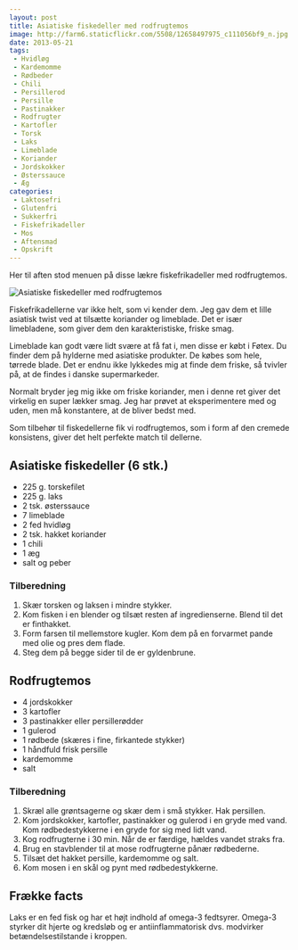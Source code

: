 ```yaml
---
layout: post
title: Asiatiske fiskedeller med rodfrugtemos
image: http://farm6.staticflickr.com/5508/12658497975_c111056bf9_n.jpg
date: 2013-05-21
tags:
 - Hvidløg
 - Kardemomme
 - Rødbeder
 - Chili
 - Persillerod
 - Persille
 - Pastinakker
 - Rodfrugter
 - Kartofler
 - Torsk
 - Laks
 - Limeblade
 - Koriander
 - Jordskokker
 - Østerssauce
 - Æg
categories:
 - Laktosefri
 - Glutenfri
 - Sukkerfri
 - Fiskefrikadeller
 - Mos
 - Aftensmad
 - Opskrift
---
```


Her til aften stod menuen på disse lækre fiskefrikadeller med rodfrugtemos.

![Asiatiske fiskedeller med rodfrugtemos](http://farm6.staticflickr.com/5508/12658497975_c111056bf9.jpg)

Fiskefrikadellerne var ikke helt, som vi kender dem. Jeg gav dem et lille
asiatisk twist ved at tilsætte koriander og limeblade. Det er især limebladene,
som giver dem den karakteristiske, friske smag.

Limeblade kan godt være lidt svære at få fat i, men disse er købt i Føtex. Du
finder dem på hylderne med asiatiske produkter. De købes som hele, tørrede
blade. Det er endnu ikke lykkedes mig at finde dem friske, så tvivler på, at de
findes i danske supermarkeder.

Normalt bryder jeg mig ikke om friske koriander, men i denne ret giver det
virkelig en super lækker smag. Jeg har prøvet at eksperimentere med og uden, men
må konstantere, at de bliver bedst med.

Som tilbehør til fiskedellerne fik vi rodfrugtemos, som i form af den cremede
konsistens, giver det helt perfekte match til dellerne.


## Asiatiske fiskedeller (6 stk.)
- 225 g. torskefilet
- 225 g. laks
- 2 tsk. østerssauce
- 7 limeblade
- 2 fed hvidløg
- 2 tsk. hakket koriander
- 1 chili
- 1 æg
- salt og peber

### Tilberedning

1. Skær torsken og laksen i mindre stykker.
2. Kom fisken i en blender og tilsæt resten af ingredienserne. Blend til det er finthakket.
3. Form farsen til mellemstore kugler. Kom dem på en forvarmet pande med olie og pres dem flade.
4.  Steg dem på begge sider til de er gyldenbrune.


## Rodfrugtemos

- 4 jordskokker
- 3 kartofler
- 3 pastinakker eller persillerødder
- 1 gulerod
- 1 rødbede (skæres i fine, firkantede stykker)
- 1 håndfuld frisk persille
- kardemomme
- salt

### Tilberedning

1) Skræl alle grøntsagerne og skær dem i små stykker. Hak persillen.
2) Kom jordskokker, kartofler, pastinakker og gulerod i en gryde med vand. Kom rødbedestykkerne i en gryde for sig med lidt vand.
3) Kog rodfrugterne i 30 min. Når de er færdige, hældes vandet straks fra.
4) Brug en stavblender til at mose rodfrugterne pånær rødbederne.
5) Tilsæt det hakket persille, kardemomme og salt.
6) Kom mosen i en skål og pynt med rødbedestykkerne.

## Frække facts
Laks er en fed fisk og har et højt indhold af omega-3 fedtsyrer. Omega-3 styrker
dit hjerte og kredsløb og er antiinflammatorisk dvs. modvirker
betændelsestilstande i kroppen.
